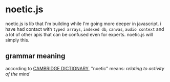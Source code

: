 # noetic.js
noetic.js is lib that I'm building while I'm going more deeper in javascript. i have had contact with `typed arrays`, `indexed db`, `canvas`, `audio context` and a lot of other apis that can be confused even for experts. noetic.js will simply this.

## grammar meaning
according to [CAMBRIDGE DICTIONARY](https://dictionary.cambridge.org/dictionary/english/noetic), "noetic" means: _relating to activity of the mind_
